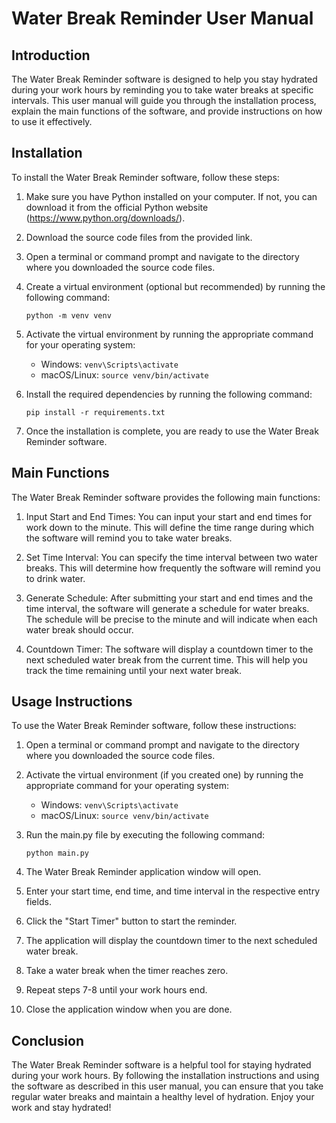 # Water Break Reminder User Manual

## Introduction

The Water Break Reminder software is designed to help you stay hydrated during your work hours by reminding you to take water breaks at specific intervals. This user manual will guide you through the installation process, explain the main functions of the software, and provide instructions on how to use it effectively.

## Installation

To install the Water Break Reminder software, follow these steps:

1. Make sure you have Python installed on your computer. If not, you can download it from the official Python website (https://www.python.org/downloads/).

2. Download the source code files from the provided link.

3. Open a terminal or command prompt and navigate to the directory where you downloaded the source code files.

4. Create a virtual environment (optional but recommended) by running the following command:

   ```
   python -m venv venv
   ```

5. Activate the virtual environment by running the appropriate command for your operating system:

   - Windows: `venv\Scripts\activate`
   - macOS/Linux: `source venv/bin/activate`

6. Install the required dependencies by running the following command:

   ```
   pip install -r requirements.txt
   ```

7. Once the installation is complete, you are ready to use the Water Break Reminder software.

## Main Functions

The Water Break Reminder software provides the following main functions:

1. Input Start and End Times: You can input your start and end times for work down to the minute. This will define the time range during which the software will remind you to take water breaks.

2. Set Time Interval: You can specify the time interval between two water breaks. This will determine how frequently the software will remind you to drink water.

3. Generate Schedule: After submitting your start and end times and the time interval, the software will generate a schedule for water breaks. The schedule will be precise to the minute and will indicate when each water break should occur.

4. Countdown Timer: The software will display a countdown timer to the next scheduled water break from the current time. This will help you track the time remaining until your next water break.

## Usage Instructions

To use the Water Break Reminder software, follow these instructions:

1. Open a terminal or command prompt and navigate to the directory where you downloaded the source code files.

2. Activate the virtual environment (if you created one) by running the appropriate command for your operating system:

   - Windows: `venv\Scripts\activate`
   - macOS/Linux: `source venv/bin/activate`

3. Run the main.py file by executing the following command:

   ```
   python main.py
   ```

4. The Water Break Reminder application window will open.

5. Enter your start time, end time, and time interval in the respective entry fields.

6. Click the "Start Timer" button to start the reminder.

7. The application will display the countdown timer to the next scheduled water break.

8. Take a water break when the timer reaches zero.

9. Repeat steps 7-8 until your work hours end.

10. Close the application window when you are done.

## Conclusion

The Water Break Reminder software is a helpful tool for staying hydrated during your work hours. By following the installation instructions and using the software as described in this user manual, you can ensure that you take regular water breaks and maintain a healthy level of hydration. Enjoy your work and stay hydrated!